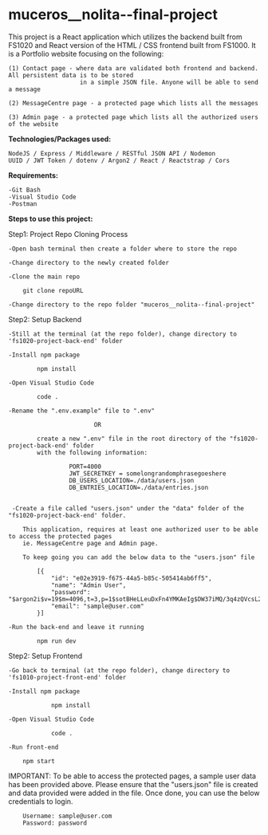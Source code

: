 # muceros__nolita--final-project
This project is a React application which utilizes the backend built from FS1020 and React version of the HTML / CSS frontend built from FS1000.
It is a Portfolio website focusing on the following:

    (1) Contact page - where data are validated both frontend and backend. All persistent data is to be stored
                        in a simple JSON file. Anyone will be able to send a message

    (2) MessageCentre page - a protected page which lists all the messages

    (3) Admin page - a protected page which lists all the authorized users of the website


**Technologies/Packages used:**
    
    NodeJS / Express / Middleware / RESTful JSON API / Nodemon
    UUID / JWT Token / dotenv / Argon2 / React / Reactstrap / Cors

**Requirements:**

    -Git Bash
    -Visual Studio Code
    -Postman

**Steps to use this project:**

Step1: Project Repo Cloning Process

    -Open bash terminal then create a folder where to store the repo

    -Change directory to the newly created folder

    -Clone the main repo
        
        git clone repoURL

    -Change directory to the repo folder "muceros__nolita--final-project"

Step2: Setup Backend

    -Still at the terminal (at the repo folder), change directory to 'fs1020-project-back-end' folder
    
    -Install npm package

            npm install

    -Open Visual Studio Code

            code .

    -Rename the ".env.example" file to ".env" 
            
                            OR 

            create a new ".env" file in the root directory of the "fs1020-project-back-end' folder
            with the following information:

                     PORT=4000
                     JWT_SECRETKEY = somelongrandomphrasegoeshere
                     DB_USERS_LOCATION=./data/users.json
                     DB_ENTRIES_LOCATION=./data/entries.json

                
     -Create a file called "users.json" under the "data" folder of the "fs1020-project-back-end' folder.
        
        This application, requires at least one authorized user to be able to access the protected pages 
        ie. MessageCentre page and Admin page.
        
        To keep going you can add the below data to the "users.json" file
        
            [{
                "id": "e02e3919-f675-44a5-b85c-505414ab6ff5",
                "name": "Admin User",
                "password": "$argon2i$v=19$m=4096,t=3,p=1$sotBHeLLeuDxFn4YMKAeIg$DW37iMQ/3q4zQVcsL2S/++rX7dHtRmikZigYpNVP2wY",
                "email": "sample@user.com"
            }]

    -Run the back-end and leave it running

            npm run dev

Step2: Setup Frontend

    -Go back to terminal (at the repo folder), change directory to 'fs1010-project-front-end' folder

    -Install npm package

                npm install

    -Open Visual Studio Code

                code .

    -Run front-end

        npm start


IMPORTANT: 
To be able to access the protected pages, a sample user data has been provided above.
Please ensure that the "users.json" file is created and data provided were added in the file.
Once done, you can use the below credentials to login.


        Username: sample@user.com
        Password: password


